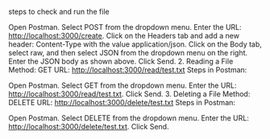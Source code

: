 
steps to check and run the file 

Open Postman.
Select POST from the dropdown menu.
Enter the URL: <http://localhost:3000/create>.
Click on the Headers tab and add a new header: Content-Type with the value application/json.
Click on the Body tab, select raw, and then select JSON from the dropdown menu on the right.
Enter the JSON body as shown above.
Click Send.
2. Reading a File
Method: GET
URL: <http://localhost:3000/read/test.txt>
Steps in Postman:

Open Postman.
Select GET from the dropdown menu.
Enter the URL: <http://localhost:3000/read/test.txt>.
Click Send.
3. Deleting a File
Method: DELETE
URL: <http://localhost:3000/delete/test.txt>
Steps in Postman:

Open Postman.
Select DELETE from the dropdown menu.
Enter the URL: <http://localhost:3000/delete/test.txt>.
Click Send.
